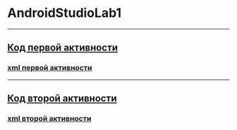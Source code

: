 # AndroidStudioLab1
---
## [Код первой активности](https://github.com/ThisisFinee/AndroidStudioLab1/blob/07dc2ef0dc5cc5cad883e2298c858356f77fd680/app/src/main/java/com/example/newcolors/MainActivity.java)
### [xml первой активности](https://github.com/ThisisFinee/AndroidStudioLab1/blob/07dc2ef0dc5cc5cad883e2298c858356f77fd680/app/src/main/res/layout/activity_main.xml)
---
## [Код второй активности](https://github.com/ThisisFinee/AndroidStudioLab1/blob/07dc2ef0dc5cc5cad883e2298c858356f77fd680/app/src/main/java/com/example/newcolors/SecondActivity.java)
### [xml второй активности](https://github.com/ThisisFinee/AndroidStudioLab1/blob/07dc2ef0dc5cc5cad883e2298c858356f77fd680/app/src/main/res/layout/activity_second.xml)
